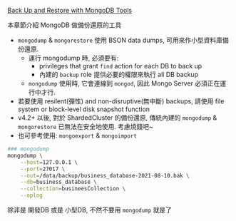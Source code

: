 [Back Up and Restore with MongoDB Tools](https://docs.mongodb.com/v4.4/tutorial/backup-and-restore-tools/)

本章節介紹 MongoDB 做備份還原的工具

- `mongodump` & `mongorestore` 使用 BSON data dumps, 可用來作小型資料庫備份還原.
    - 運行 mongodump 時, 必須要有:
        - privileges that grant `find` action for each DB to back up
        - 內建的 `backup` role 提供必要的權限來執行 all DB backup
    - `mongodump` 使用時, 它會連線到 `mongod`, 因此 Mongo Server 必須正在運行中才行.
- 若要使用 resilent(彈性) and non-disruptive(無中斷) backups, 請使用 file system or block-level disk snapshot function
- v4.2+ 以後, 對於 ShardedCluster 的備份還原, 傳統內建的 `mongodump` & `mongorestore` 已無法在安全地使用. 考慮燒錢吧~
- 也可參考使用: `mongoexport` & `mongoimport`

```bash
### mongodump
mongodump \
    --host=127.0.0.1 \
    --port=27017 \
    --out=/data/backup/business_database-2021-08-10.bak \
    --db=business_database \
    --collection=busineesCollection \
    --oplog
```

除非是 開發DB 或是 小型DB, 不然不要用 `mongodump` 就是了
